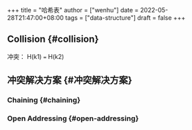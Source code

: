 +++
title = "哈希表"
author = ["wenhu"]
date = 2022-05-28T21:47:00+08:00
tags = ["data-structure"]
draft = false
+++

## Collision {#collision}

冲突： H(k1) `=` H(k2)


## 冲突解决方案 {#冲突解决方案}


### Chaining {#chaining}


### Open Addressing {#open-addressing}
